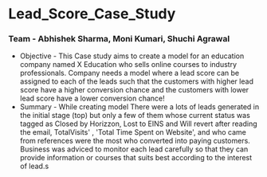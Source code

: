 # Lead_Score_Case_Study
### Team - Abhishek Sharma, Moni Kumari, Shuchi Agrawal
- Objective - This Case study aims to create a model for an education company named X Education who sells online courses to industry professionals. Company needs a model where a lead score can be assigned to each of the leads such that the customers with higher lead score have a higher conversion chance and the customers with lower lead score have a lower conversion chance!
- Summary - While creating model There were a lots of leads generated in the initial stage (top) but only a few of them whose current status was tagged as Closed by Horizzon, Lost to EINS and Will revert after reading the email, TotalVisits' , 'Total Time Spent on Website', and who came from references were the most who converted into paying customers. Business was adviced to monitor each lead carefully so that they can provide information or courses that suits best according to the interest of lead.s
